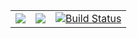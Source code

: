 <table>
<tr>
    <td><a href="https://codeclimate.com/github/ginajoseph/tweets"><img src="https://codeclimate.com/github/ginajoseph/tweets/badges/gpa.svg" /></a></td>
    <td><a href="https://codeclimate.com/github/ginajoseph/tweets"><img src="https://codeclimate.com/github/ginajoseph/tweets/badges/coverage.svg" /></a></td>
    <td><a href='https://semaphoreapp.com/ginajoseph/tweets'> <img src='https://semaphoreapp.com/api/v1/projects/bc5a7118-c568-43e4-ad4e-3cf10fb324f7/247884/badge.png' alt='Build Status'></a></td>
</tr>
</table>

